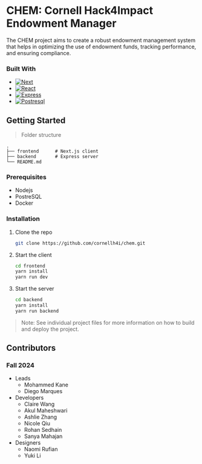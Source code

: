 # CHEM: Cornell Hack4Impact Endowment Manager

The CHEM project aims to create a robust endowment management system that helps in optimizing the use of endowment funds, tracking performance, and ensuring compliance.

### Built With

- [![Next][Next.js]][Next-url]
- [![React][React.js]][React-url]
- [![Express][Express.js]][Express-url]
- [![Postresql][Prisma.io]][Prisma-url]

<!-- GETTING STARTED -->

## Getting Started

> Folder structure

    .
    ├── frontend      # Next.js client
    ├── backend       # Express server
    └── README.md

### Prerequisites

- Nodejs
- PostreSQL
- Docker

### Installation

1. Clone the repo
   ```sh
   git clone https://github.com/cornellh4i/chem.git
   ```
2. Start the client
   ```sh
   cd frontend
   yarn install
   yarn run dev
   ```
3. Start the server
   ```sh
   cd backend
   yarn install
   yarn run backend
   ```

> Note: See individual project files for more information on how to build and deploy the project.

## Contributors

### Fall 2024

- Leads
  - Mohammed Kane
  - Diego Marques
- Developers
  - Claire Wang
  - Akul Maheshwari
  - Ashlie Zhang
  - Nicole Qiu
  - Rohan Sedhain
  - Sanya Mahajan
- Designers
  - Naomi Rufian
  - Yuki Li

<!-- MARKDOWN LINKS & IMAGES -->
<!-- https://www.markdownguide.org/basic-syntax/#reference-style-links -->

[Next.js]: https://img.shields.io/badge/next.js-000000?style=for-the-badge&logo=nextdotjs&logoColor=white
[Next-url]: https://nextjs.org/
[React.js]: https://img.shields.io/badge/React-20232A?style=for-the-badge&logo=react&logoColor=61DAFB
[React-url]: https://reactjs.org/
[Prisma.io]: https://img.shields.io/badge/Prisma-3982CE?style=for-the-badge&logo=Prisma&logoColor=white
[Express.js]: https://img.shields.io/badge/express.js-%23404d59.svg?style=for-the-badge&logo=express&logoColor=%2361DAFB
[Express-url]: https://expressjs.com/
[Prisma-url]: https://www.prisma.io/
